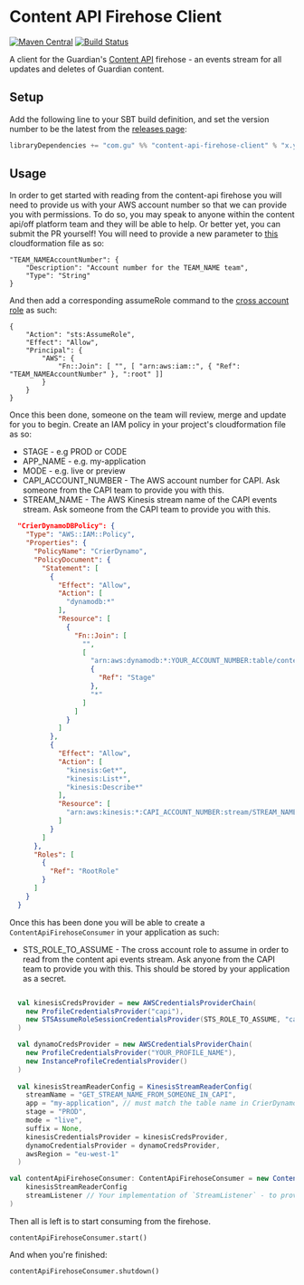 Content API Firehose Client
============================

[![Maven Central](https://maven-badges.herokuapp.com/maven-central/com.gu/content-api-firehose-client_2.11/badge.svg)](https://maven-badges.herokuapp.com/maven-central/com.gu/content-api-firehose-client_2.11) [![Build Status](https://travis-ci.org/guardian/content-api-firehose-client.svg?branch=master)](https://travis-ci.org/guardian/content-api-firehose-client)

A client for the Guardian's [Content API](http://explorer.capi.gutools.co.uk/) firehose - an events stream for all updates and deletes of Guardian content.

## Setup

Add the following line to your SBT build definition, and set the version number to be the latest from the [releases page](https://github.com/guardian/content-api-firehose-client/releases):

```scala
libraryDependencies += "com.gu" %% "content-api-firehose-client" % "x.y"
```

## Usage

In order to get started with reading from the content-api firehose you will need to provide us with your AWS account
number so that we can provide you with permissions. To do so, you may speak to anyone within the content api/off platform
team and they will be able to help. Or better yet, you can submit the PR yourself! You will need to provide a new 
parameter to [this](https://github.com/guardian/crier/blob/master/cloudformation.json) cloudformation file as so:

```
"TEAM_NAMEAccountNumber": {
    "Description": "Account number for the TEAM_NAME team",
    "Type": "String"
}
```

And then add a corresponding assumeRole command to the [cross account role](https://github.com/guardian/crier/blob/master/cloudformation.json#L100)
as such: 

```
{
    "Action": "sts:AssumeRole",
    "Effect": "Allow",
    "Principal": {
        "AWS": {
            "Fn::Join": [ "", [ "arn:aws:iam::", { "Ref": "TEAM_NAMEAccountNumber" }, ":root" ]]
        }
    }
}
```

Once this been done, someone on the team will review, merge and update for you to begin. Create an IAM policy in your 
project's cloudformation file as so: 

 
 - STAGE - e.g PROD or CODE
 - APP_NAME - e.g. my-application
 - MODE - e.g. live or preview
 - CAPI_ACCOUNT_NUMBER - The AWS account number for CAPI. Ask someone from the CAPI team to provide you with this.
 - STREAM_NAME - The AWS Kinesis stream name of the CAPI events stream. Ask someone from the CAPI team to provide you with this.

```json
  "CrierDynamoDBPolicy": {
    "Type": "AWS::IAM::Policy",
    "Properties": {
      "PolicyName": "CrierDynamo",
      "PolicyDocument": {
        "Statement": [
          {
            "Effect": "Allow",
            "Action": [
              "dynamodb:*"
            ],
            "Resource": [
              {
                "Fn::Join": [
                  "",
                  [
                    "arn:aws:dynamodb:*:YOUR_ACCOUNT_NUMBER:table/content-api-firehose-v2-STAGE_APP_NAME-MODE-",
                    {
                      "Ref": "Stage"
                    },
                    "*"
                  ]
                ]
              }
            ]
          },
          {
            "Effect": "Allow",
            "Action": [
              "kinesis:Get*",
              "kinesis:List*",
              "kinesis:Describe*"
            ],
            "Resource": [
              "arn:aws:kinesis:*:CAPI_ACCOUNT_NUMBER:stream/STREAM_NAME"
            ]
          }
        ]
      },
      "Roles": [
        {
          "Ref": "RootRole"
        }
      ]
    }
  }
```

Once this has been done you will be able to create a `ContentApiFirehoseConsumer` in your application as such:

 - STS_ROLE_TO_ASSUME - The cross account role to assume in order to read from the content api events stream. Ask 
 anyone from the CAPI team to provide you with this. This should be stored by your application as a secret.

```scala

  val kinesisCredsProvider = new AWSCredentialsProviderChain(
    new ProfileCredentialsProvider("capi"),
    new STSAssumeRoleSessionCredentialsProvider(STS_ROLE_TO_ASSUME, "capi")
  )

  val dynamoCredsProvider = new AWSCredentialsProviderChain(
    new ProfileCredentialsProvider("YOUR_PROFILE_NAME"),
    new InstanceProfileCredentialsProvider()
  )
  
  val kinesisStreamReaderConfig = KinesisStreamReaderConfig(
    streamName = "GET_STREAM_NAME_FROM_SOMEONE_IN_CAPI",
    app = "my-application", // must match the table name in CrierDynamoDBPolicy
    stage = "PROD",
    mode = "live",
    suffix = None,
    kinesisCredentialsProvider = kinesisCredsProvider,
    dynamoCredentialsProvider = dynamoCredsProvider,
    awsRegion = "eu-west-1"
  )

val contentApiFirehoseConsumer: ContentApiFirehoseConsumer = new ContentApiFirehoseConsumer(
    kinesisStreamReaderConfig
    streamListener // Your implementation of `StreamListener` - to provide behavior per event type.
)

```

Then all is left is to start consuming from the firehose.

```
contentApiFirehoseConsumer.start()
```

And when you're finished:

```
contentApiFirehoseConsumer.shutdown()
```
